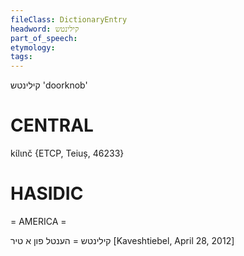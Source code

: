 ```yaml
---
fileClass: DictionaryEntry
headword: קילינטש
part_of_speech: 
etymology: 
tags: 
---
```

קילינטש
'doorknob'

CENTRAL
========

kɩ́lɩnč {ETCP, Teiuș, 46233}

HASIDIC
=======
= AMERICA = 


קילינטש = הענטל פון א טיר
[Kaveshtiebel, April 28, 2012]